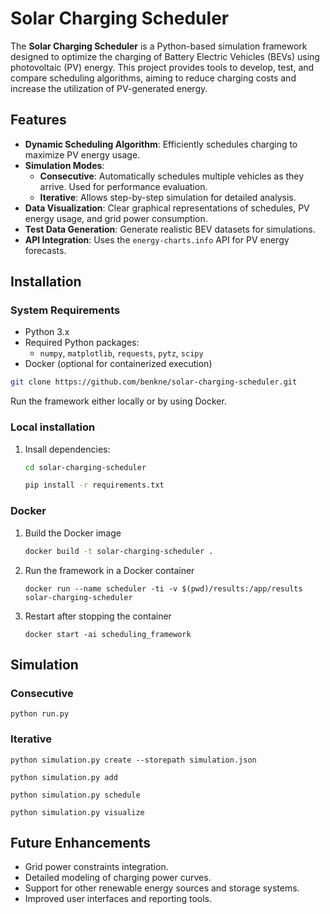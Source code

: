 # Solar Charging Scheduler

The **Solar Charging Scheduler** is a Python-based simulation framework designed to optimize the charging of Battery Electric Vehicles (BEVs) using photovoltaic (PV) energy. This project provides tools to develop, test, and compare scheduling algorithms, aiming to reduce charging costs and increase the utilization of PV-generated energy.

## Features

- **Dynamic Scheduling Algorithm**: Efficiently schedules charging to maximize PV energy usage.
- **Simulation Modes**:
  - **Consecutive**: Automatically schedules multiple vehicles as they arrive. Used for performance evaluation.
  - **Iterative**: Allows step-by-step simulation for detailed analysis.
- **Data Visualization**: Clear graphical representations of schedules, PV energy usage, and grid power consumption.
- **Test Data Generation**: Generate realistic BEV datasets for simulations.
- **API Integration**: Uses the `energy-charts.info` API for PV energy forecasts.

## Installation

### System Requirements

- Python 3.x
- Required Python packages:
  - `numpy`, `matplotlib`, `requests`, `pytz`, `scipy`
- Docker (optional for containerized execution)

```bash
git clone https://github.com/benkne/solar-charging-scheduler.git
```
Run the framework either locally or by using Docker.

### Local installation

1. Insall dependencies:
    ```bash
    cd solar-charging-scheduler

    pip install -r requirements.txt
    ```

### Docker

1. Build the Docker image
    ```bash
    docker build -t solar-charging-scheduler .
    ```

2. Run the framework in a Docker container
    ```
    docker run --name scheduler -ti -v $(pwd)/results:/app/results solar-charging-scheduler
    ```

3. Restart after stopping the container
    ```
    docker start -ai scheduling_framework
    ```

## Simulation

### Consecutive
```
python run.py
```

### Iterative
```
python simulation.py create --storepath simulation.json

python simulation.py add

python simulation.py schedule

python simulation.py visualize
```

## Future Enhancements

- Grid power constraints integration.
- Detailed modeling of charging power curves.
- Support for other renewable energy sources and storage systems.
- Improved user interfaces and reporting tools.